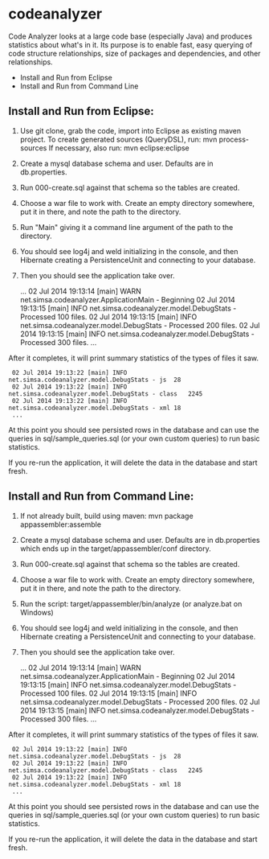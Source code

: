codeanalyzer
============

Code Analyzer looks at a large code base (especially Java) and produces statistics about what's in it.  Its purpose is to enable
fast, easy querying of code structure relationships, size of packages and dependencies, and other relationships.

* Install and Run from Eclipse
* Install and Run from Command Line



Install and Run from Eclipse:
-----------------------------
1. Use git clone, grab the code, import into Eclipse as existing maven project.
   To create generated sources (QueryDSL), run:  mvn process-sources
   If necessary, also run:  mvn eclipse:eclipse 
2. Create a mysql database schema and user. Defaults are in db.properties.
3. Run 000-create.sql against that schema so the tables are created.
4. Choose a war file to work with. Create an empty directory somewhere, put it in there, and note the path to the directory.
5. Run "Main" giving it a command line argument of the path to the directory.
6. You should see log4j and weld initializing in the console, and then Hibernate creating 
   a PersistenceUnit and connecting to your database.
7. Then you should see the application take over.

    ...
    02 Jul 2014 19:13:14 [main] WARN  net.simsa.codeanalyzer.ApplicationMain - Beginning
    02 Jul 2014 19:13:15 [main] INFO  net.simsa.codeanalyzer.model.DebugStats - Processed 100 files.
    02 Jul 2014 19:13:15 [main] INFO  net.simsa.codeanalyzer.model.DebugStats - Processed 200 files.
    02 Jul 2014 19:13:15 [main] INFO  net.simsa.codeanalyzer.model.DebugStats - Processed 300 files.
    ...

After it completes, it will print summary statistics of the types of files it saw.

     02 Jul 2014 19:13:22 [main] INFO  net.simsa.codeanalyzer.model.DebugStats - js  28
     02 Jul 2014 19:13:22 [main] INFO  net.simsa.codeanalyzer.model.DebugStats - class   2245
     02 Jul 2014 19:13:22 [main] INFO  net.simsa.codeanalyzer.model.DebugStats - xml 18
     ...

At this point you should see persisted rows in the database and can use the queries 
in sql/sample_queries.sql (or your own custom queries) to run basic statistics.

If you re-run the application, it will delete the data in the database and start fresh.


Install and Run from Command Line:
----------------------------------
1. If not already built, build using maven:  mvn package appassembler:assemble
2. Create a mysql database schema and user. Defaults are in db.properties which ends up in the target/appassembler/conf directory.
3. Run 000-create.sql against that schema so the tables are created.
4. Choose a war file to work with. Create an empty directory somewhere, put it in there, and note the path to the directory.
5. Run the script: target/appassembler/bin/analyze  (or analyze.bat on Windows)

6. You should see log4j and weld initializing in the console, and then Hibernate creating 
   a PersistenceUnit and connecting to your database.
7. Then you should see the application take over.

    ...
    02 Jul 2014 19:13:14 [main] WARN  net.simsa.codeanalyzer.ApplicationMain - Beginning
    02 Jul 2014 19:13:15 [main] INFO  net.simsa.codeanalyzer.model.DebugStats - Processed 100 files.
    02 Jul 2014 19:13:15 [main] INFO  net.simsa.codeanalyzer.model.DebugStats - Processed 200 files.
    02 Jul 2014 19:13:15 [main] INFO  net.simsa.codeanalyzer.model.DebugStats - Processed 300 files.
    ...

After it completes, it will print summary statistics of the types of files it saw.

     02 Jul 2014 19:13:22 [main] INFO  net.simsa.codeanalyzer.model.DebugStats - js  28
     02 Jul 2014 19:13:22 [main] INFO  net.simsa.codeanalyzer.model.DebugStats - class   2245
     02 Jul 2014 19:13:22 [main] INFO  net.simsa.codeanalyzer.model.DebugStats - xml 18
     ...

At this point you should see persisted rows in the database and can use the queries 
in sql/sample_queries.sql (or your own custom queries) to run basic statistics.

If you re-run the application, it will delete the data in the database and start fresh.
